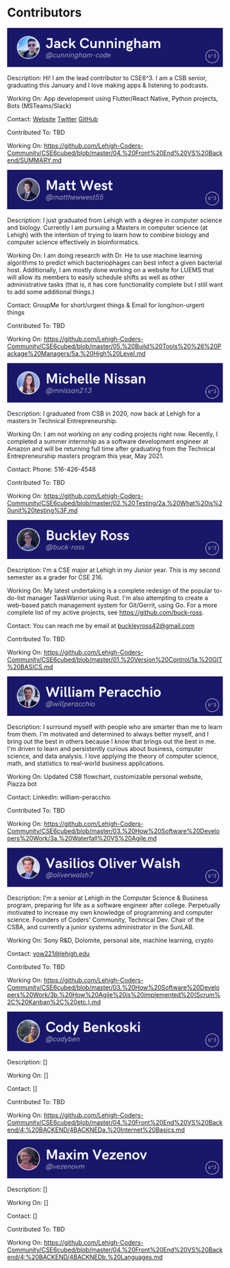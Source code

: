 # Contributors

![John Cunningham](https://raw.githubusercontent.com/Lehigh-Coders-Community/CSE6cubed/master/FILES/profilephotos/1.png)

Description: Hi! I am the lead contributor to CSE6^3. I am a CSB senior, graduating this January and I love making apps & listening to podcasts.

Working On: App development using Flutter/React Native, Python projects, Bots (MSTeams/Slack)

Contact: [Website](www.johncunnigham.co) [Twitter](https://twitter.com/cunningham_code) [GitHub](https://github.com/cunningham-code)

Contributed To: TBD

Working On: https://github.com/Lehigh-Coders-Community/CSE6cubed/blob/master/04.%20Front%20End%20VS%20Backend/SUMMARY.md

![Matt West](https://raw.githubusercontent.com/Lehigh-Coders-Community/CSE6cubed/master/FILES/profilephotos/4.png)

Description: I just graduated from Lehigh with a degree in computer science and biology. Currently I am pursuing a Masters in computer science (at Lehigh) with the intention of trying to learn how to combine biology and computer science effectively in bioinformatics.

Working On: I am doing research with Dr. He to use machine learning algorithms to predict which bacteriophages can best infect a given bacterial host. Additionally, I am mostly done working on a website for LUEMS that will allow its members to easily schedule shifts as well as other administrative tasks (that is, it has core functionality complete but I still want to add some additional things.)

Contact: GroupMe for short/urgent things & Email for long/non-urgent things

Contributed To: TBD

Working On: https://github.com/Lehigh-Coders-Community/CSE6cubed/blob/master/05.%20Build%20Tools%20%26%20Package%20Managers/5a.%20High%20Level.md

![Michelle Nissan](https://raw.githubusercontent.com/Lehigh-Coders-Community/CSE6cubed/master/FILES/profilephotos/3.png)

Description: I graduated from CSB in 2020, now back at Lehigh for a masters in Technical Entrepreneurship.

Working On: I am not working on any coding projects right now. Recently, I completed a summer internship as a software development engineer at Amazon and will be returning full time after graduating from the Technical Entrepreneurship masters program this year, May 2021.

Contact: Phone: 516-426-4548

Contributed To: TBD

Working On: https://github.com/Lehigh-Coders-Community/CSE6cubed/blob/master/02.%20Testing/2a.%20What%20is%20unit%20testing%3F.md

![Buckley Ross](https://raw.githubusercontent.com/Lehigh-Coders-Community/CSE6cubed/master/FILES/profilephotos/2.png)

Description: I'm a CSE major at Lehigh in my Junior year. This is my second semester as a grader for CSE 216.

Working On: My latest undertaking is a complete redesign of the popular to-do-list manager TaskWarrior using Rust. I'm also attempting to create a web-based patch management system for Git/Gerrit, using Go. For a more complete list of my active projects, see https://github.com/buck-ross.

Contact: You can reach me by email at buckleyross42@gmail.com

Contributed To: TBD

Working On: https://github.com/Lehigh-Coders-Community/CSE6cubed/blob/master/01.%20Version%20Control/1a.%20GIT%20BASICS.md

![William Peracchio](https://raw.githubusercontent.com/Lehigh-Coders-Community/CSE6cubed/master/FILES/profilephotos/5.png)

Description: I surround myself with people who are smarter than me to learn from them. I'm motivated and determined to always better myself, and I bring out the best in others because I know that brings out the best in me. I'm driven to learn and persistently curious about business, computer science, and data analysis. I love applying the theory of computer science, math, and statistics to real-world business applications.

Working On: Updated CSB flowchart, customizable personal website, Piazza bot

Contact: LinkedIn: william-peracchio

Contributed To: TBD

Working On: https://github.com/Lehigh-Coders-Community/CSE6cubed/blob/master/03.%20How%20Software%20Developers%20Work/3a.%20Waterfall%20VS%20Agile.md

![Vasilios Oliver Walsh](https://raw.githubusercontent.com/Lehigh-Coders-Community/CSE6cubed/master/FILES/profilephotos/6.png)

Description: I'm a senior at Lehigh in the Computer Science & Business program, preparing for life as a software engineer after college. Perpetually motivated to increase my own knowledge of programming and computer science. Founders of Coders' Community, Technical Dev. Chair of the CSBA, and currently a junior systems administrator in the SunLAB.

Working On: Sony R&D, Dolomite, personal site, machine learning, crypto

Contact: vow221@lehigh.edu

Contributed To: TBD

Working On: https://github.com/Lehigh-Coders-Community/CSE6cubed/blob/master/03.%20How%20Software%20Developers%20Work/3b.%20How%20Agile%20is%20implemented%20(Scrum%2C%20Kanban%2C%20etc.).md

![Cody Benkoski](https://raw.githubusercontent.com/Lehigh-Coders-Community/CSE6cubed/master/FILES/profilephotos/7.png)

Description: []

Working On: []

Contact: []

Contributed To: TBD

Working On: https://github.com/Lehigh-Coders-Community/CSE6cubed/blob/master/04.%20Front%20End%20VS%20Backend/4:%20BACKEND/4BACKNEDa.%20Internet%20Basics.md

![Maxim Vezenov](https://raw.githubusercontent.com/Lehigh-Coders-Community/CSE6cubed/master/FILES/profilephotos/8.png)

Description: []

Working On: []

Contact: []

Contributed To: TBD

Working On: https://github.com/Lehigh-Coders-Community/CSE6cubed/blob/master/04.%20Front%20End%20VS%20Backend/4:%20BACKEND/4BACKNEDb.%20Languages.md
